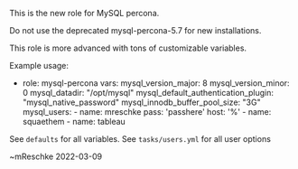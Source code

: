 This is the new role for MySQL percona.

Do not use the deprecated mysql-percona-5.7 for new installations.

This role is more advanced with tons of customizable variables.

Example usage:

- role: mysql-percona
    vars:
    mysql_version_major: 8
    mysql_version_minor: 0
    mysql_datadir: "/opt/mysql"
    mysql_default_authentication_plugin: "mysql_native_password"
    mysql_innodb_buffer_pool_size: "3G"
    mysql_users:
        - name: mreschke
          pass: 'passhere'
          host: '%'
        - name: squaethem
        - name: tableau

See `defaults` for all variables.  See `tasks/users.yml` for all user options


~mReschke 2022-03-09
